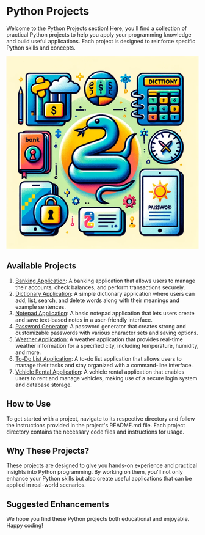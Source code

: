 # Python Projects

Welcome to the Python Projects section! Here, you'll find a collection of practical Python projects to help you apply your programming knowledge and build useful applications. Each project is designed to reinforce specific Python skills and concepts.

<img src="../source/projects.png"></img>

## Available Projects

1. [Banking Application](Bank%20Application.md): A banking application that allows users to manage their accounts, check balances, and perform transactions securely.
2. [Dictionary Application](Dictionary%20Application.md): A simple dictionary application where users can add, list, search, and delete words along with their meanings and example sentences.
3. [Notepad Application](Notepad%20Application.md): A basic notepad application that lets users create and save text-based notes in a user-friendly interface.
4. [Password Generator](Password%20Generator.md): A password generator that creates strong and customizable passwords with various character sets and saving options.
5. [Weather Application](Weather%20Application.md): A weather application that provides real-time weather information for a specified city, including temperature, humidity, and more.
6. [To-Do List Application](To-Do-List-Application.md): A to-do list application that allows users to manage their tasks and stay organized with a command-line interface.
7. [Vehicle Rental Application](Vehicle%20Rental%20Application.md): A vehicle rental application that enables users to rent and manage vehicles, making use of a secure login system and database storage.

## How to Use

To get started with a project, navigate to its respective directory and follow the instructions provided in the project's README.md file. Each project directory contains the necessary code files and instructions for usage.

## Why These Projects?

These projects are designed to give you hands-on experience and practical insights into Python programming. By working on them, you'll not only enhance your Python skills but also create useful applications that can be applied in real-world scenarios.

## Suggested Enhancements

We hope you find these Python projects both educational and enjoyable. Happy coding!
